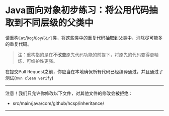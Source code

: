 # Java面向对象初步练习：将公用代码抽取到不同层级的父类中

请重构`Cat`/`Dog`/`Boy`/`Girl`类，将这些类中的重复代码抽取到父类中，消除尽可能多的重复代码。


> 注：重构指的是在**不改变**原先代码功能的前提下，将原先的代码变得更精炼、可维护性更强。

在提交Pull Request之前，你应当在本地确保所有代码已经编译通过，并且通过了测试(`mvn clean verify`)

-----
注意！我们只允许你修改以下文件，对其他文件的修改会被拒绝：
- src/main/java/com/github/hcsp/inheritance/
-----



